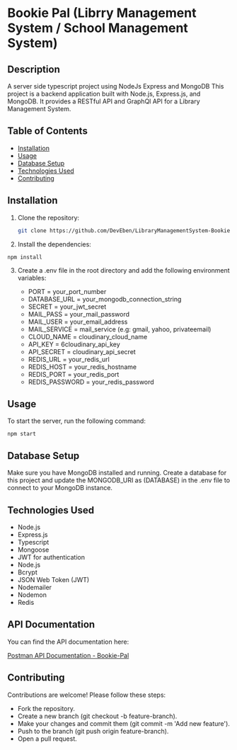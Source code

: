 # Bookie Pal (Librry Management System / School Management System)

## Description
A server side typescript project using NodeJs Express and MongoDB
This project is a backend application built with Node.js, Express.js, and MongoDB. It provides a RESTful API and GraphQl API for a Library Management System.

## Table of Contents

- [Installation](#installation)
- [Usage](#usage)
- [Database Setup](#database-setup)
- [Technologies Used](#technologies-used)
- [Contributing](#contributing)

## Installation

1. Clone the repository:

   ```bash
   git clone https://github.com/DevEben/LibraryManagementSystem-Bookie-Pal.git


2.   Install the dependencies:

    npm install

3.  Create a .env file in the root directory and add the following environment variables:

    -    PORT = your_port_number
    -    DATABASE_URL = your_mongodb_connection_string
    -    SECRET = your_jwt_secret
    -    MAIL_PASS = your_mail_password
    -    MAIL_USER = your_email_address
    -    MAIL_SERVICE = mail_service (e.g: gmail, yahoo, privateemail)
    -    CLOUD_NAME = cloudinary_cloud_name
    -    API_KEY = 6cloudinary_api_key
    -    API_SECRET = cloudinary_api_secret
    -    REDIS_URL = your_redis_url
    -    REDIS_HOST = your_redis_hostname
    -    REDIS_PORT = your_redis_port
    -    REDIS_PASSWORD = your_redis_password


## Usage

To start the server, run the following command:

    npm start


## Database Setup

Make sure you have MongoDB installed and running. Create a database for this project and update the MONGODB_URI as (DATABASE) in the .env file to connect to your MongoDB instance.


## Technologies Used
-    Node.js
-    Express.js
-    Typescript
-    Mongoose
-    JWT for authentication
-    Node.js
-    Bcrypt
-    JSON Web Token (JWT)
-    Nodemailer
-    Nodemon
-    Redis


## API Documentation

You can find the API documentation here:

[Postman API Documentation - Bookie-Pal](https://documenter.getpostman.com/view/31029208/2sAYQZGBfx)



## Contributing
Contributions are welcome! Please follow these steps:

-    Fork the repository.
-    Create a new branch (git checkout -b feature-branch).
-    Make your changes and commit them (git commit -m 'Add new feature').
-    Push to the branch (git push origin feature-branch).
-    Open a pull request.